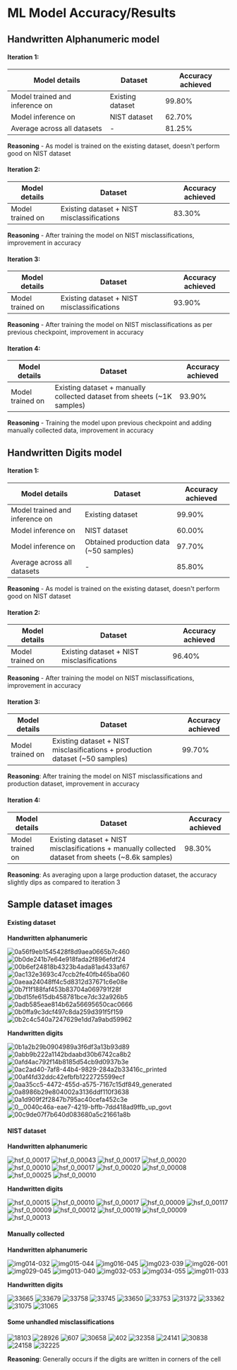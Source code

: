 # ML Model Accuracy/Results

## Handwritten Alphanumeric model

#### Iteration 1:

| Model details                  | Dataset          | Accuracy achieved |
| ------------------------------ | ---------------- | ----------------- |
| Model trained and inference on | Existing dataset | 99.80%            |
| Model inference on             | NIST dataset     | 62.70%            |
| Average across all datasets    | -                | 81.25%            |

**Reasoning** - As model is trained on the existing dataset, doesn't perform good on NIST dataset

#### Iteration 2:

| Model details    | Dataset                                    | Accuracy achieved |
| ---------------- | ------------------------------------------ | ----------------- |
| Model trained on | Existing dataset + NIST misclassifications | 83.30%            |

**Reasoning** - After training the model on NIST misclassifications, improvement in accuracy

#### Iteration 3:

| Model details    | Dataset                                    | Accuracy achieved |
| ---------------- | ------------------------------------------ | ----------------- |
| Model trained on | Existing dataset + NIST misclassifications | 93.90%            |

**Reasoning** - After training the model on NIST misclassifications as per previous checkpoint, improvement in accuracy

#### Iteration 4:

| Model details    | Dataset                                                                  | Accuracy achieved |
| ---------------- | ------------------------------------------------------------------------ | ----------------- |
| Model trained on | Existing dataset + manually collected dataset from sheets (\~1K samples) | 93.90%            |

**Reasoning** - Training the model upon previous checkpoint and adding manually collected data, improvement in accuracy

## Handwritten Digits model

#### Iteration 1:

| Model details                  | Dataset                                 | Accuracy achieved |
| ------------------------------ | --------------------------------------- | ----------------- |
| Model trained and inference on | Existing dataset                        | 99.90%            |
| Model inference on             | NIST dataset                            | 60.00%            |
| Model inference on             | Obtained production data (\~50 samples) | 97.70%            |
| Average across all datasets    | -                                       | 85.80%            |

**Reasoning** - As model is trained on the existing dataset, doesn't perform good on NIST dataset

#### Iteration 2:

| Model details    | Dataset                                   | Accuracy achieved |
| ---------------- | ----------------------------------------- | ----------------- |
| Model trained on | Existing dataset + NIST misclasifications | 96.40%            |

**Reasoning** - After training the model on NIST misclassifications, improvement in accuracy

#### Iteration 3:

| Model details    | Dataset                                                                       | Accuracy achieved |
| ---------------- | ----------------------------------------------------------------------------- | ----------------- |
| Model trained on | Existing dataset + NIST misclasifications + production dataset (\~50 samples) | 99.70%            |

**Reasoning**: After training the model on NIST misclassifications and production dataset, improvement in accuracy

#### Iteration 4:

| Model details    | Dataset                                                                                             | Accuracy achieved |
| ---------------- | --------------------------------------------------------------------------------------------------- | ----------------- |
| Model trained on | Existing dataset + NIST misclasifications + manually collected dataset from sheets (\~8.6k samples) | 98.30%            |

**Reasoning**: As averaging upon a large production dataset, the accuracy slightly dips as compared to iteration 3

## Sample dataset images

#### Existing dataset

**Handwritten alphanumeric**

![0a56f9eb1545428f8d9aea0665b7c460](https://user-images.githubusercontent.com/104554231/229728834-a7681ad6-bd4f-488b-8e65-62052d418a02.jpg) ![0b0de241b7e64e918fada2f896efdf24](https://user-images.githubusercontent.com/104554231/229728866-6c7b8765-3cb9-4acb-b99e-6c3b1e3cf4bf.jpg) ![00b6ef24818b4323b4ada81ad433af67](https://user-images.githubusercontent.com/104554231/229728911-c39fd804-f2ec-4dfa-9075-9d64e7c84fa1.jpg) ![0ac132e3693c47ccb2fe40fb465ba060](https://user-images.githubusercontent.com/104554231/229728951-b2815ce4-f177-40ca-8192-c6eb2778c04e.jpg) ![0aeaa24048ff4c5d8312d37671c6e08e](https://user-images.githubusercontent.com/104554231/229728980-9a5a1fbb-7644-49c8-b2fa-57a974a69e0e.jpg) ![0b7f1f188faf453b83704a069791f28f](https://user-images.githubusercontent.com/104554231/229729018-546e5cb8-7cd1-40ee-b92a-24660bd7eb50.jpg) ![0bd15fe615db458781bce7dc32a926b5](https://user-images.githubusercontent.com/104554231/229729053-75efe9dd-7769-4595-8dce-faac1839bd8d.jpg) ![0adb585eae814b62a56695650cac0666](https://user-images.githubusercontent.com/104554231/229729111-a142f1a1-22bc-43ac-9a04-11f77fabe794.jpg) ![0b0ffa9c3dcf497c8da259d391f5f159](https://user-images.githubusercontent.com/104554231/229729165-b4060026-56b8-4b1c-ace2-f6d1d17e403e.jpg) ![0b2c4c540a7247629e1dd7a9abd59962](https://user-images.githubusercontent.com/104554231/229729203-2e311e0d-e77a-4076-a338-be7c2ad58e48.jpg)

**Handwritten digits**

![0b1a2b29b0904989a3f6df3a13b93d89](https://user-images.githubusercontent.com/104554231/229729405-0ac01786-e0b8-4724-90c9-f94b7da24581.jpg) ![0abb9b222a1142bdaabd30b6742ca8b2](https://user-images.githubusercontent.com/104554231/229729424-baee18ff-46b5-4612-8fd2-0f12bda1d658.jpg) ![0afd4ac792f14b8185d54cb9d0937b3e](https://user-images.githubusercontent.com/104554231/229729467-fea6c80e-f714-4e8b-882e-50f554338779.jpg) ![0ac2ad40-7af8-44b4-9829-284a2b33416c\_printed](https://user-images.githubusercontent.com/104554231/229729496-2c3eb05b-3f22-44b6-9c81-7fc0d7c9d4c9.jpg) ![00af4fd32ddc42efbfb1222725599ecf](https://user-images.githubusercontent.com/104554231/229729524-9d6f9b28-6689-452f-a6fe-53d2a28c04ee.jpg) ![0aa35cc5-4472-455d-a575-7167c15df849\_generated](https://user-images.githubusercontent.com/104554231/229729574-0ce01249-f857-49b5-8c68-bebe392fc562.jpg) ![0a8986b29e804002a3136ddf110f3638](https://user-images.githubusercontent.com/104554231/229729638-552ef113-a3c6-447f-abe7-c6c5fdd46ce2.jpg) ![0a1d909f2f2847b795ac40cefa452c3e](https://user-images.githubusercontent.com/104554231/229729688-4fcec72c-fc81-4be6-9800-b725b69e4f1f.jpg) ![0\_\_0040c46a-eae7-4219-bffb-7dd418ad9ffb\_up\_govt](https://user-images.githubusercontent.com/104554231/229729726-92b53d2b-bb33-4e1a-8324-25b880ad56ff.jpg) ![00c9de07f7b640d083680a5c21661a8b](https://user-images.githubusercontent.com/104554231/229729771-5b7fd3fd-404b-45c5-bcc4-6e16b21ad20d.jpg)

#### NIST dataset

**Handwritten alphanumeric**

![hsf\_0\_00017](https://user-images.githubusercontent.com/104554231/229730299-9d3eb74d-6824-4f05-bfbc-a7ef6a2c9257.png) ![hsf\_0\_00043](https://user-images.githubusercontent.com/104554231/229730351-eef9aae8-492f-4847-8a84-23bc733576e0.png) ![hsf\_0\_00017](https://user-images.githubusercontent.com/104554231/229730382-02997f2e-e4c1-4c0f-9e4d-e2793b2a4d90.png) ![hsf\_0\_00020](https://user-images.githubusercontent.com/104554231/229730415-a14cc5e9-5f27-48ae-b6e4-de00adc4c0af.png) ![hsf\_0\_00010](https://user-images.githubusercontent.com/104554231/229730469-ad835be3-79dc-4711-9b24-fed9f2b6eb43.png) ![hsf\_0\_00017](https://user-images.githubusercontent.com/104554231/229730508-87491dc2-d789-499d-bc50-4cfe564101c6.png) ![hsf\_0\_00020](https://user-images.githubusercontent.com/104554231/229730556-4d3d3834-4c23-4359-8e0f-2832a5cf89be.png) ![hsf\_0\_00008](https://user-images.githubusercontent.com/104554231/229730590-e064eb19-020c-4285-ada4-b074f22bd787.png) ![hsf\_0\_00025](https://user-images.githubusercontent.com/104554231/229730636-2e7131fd-b6c4-4784-a01c-fdbc3afd49d6.png) ![hsf\_0\_00010](https://user-images.githubusercontent.com/104554231/229730689-a3def9d9-0462-4c80-ad81-1ac4659f2ed4.png)

**Handwritten digits**

![hsf\_0\_00015](https://user-images.githubusercontent.com/104554231/229730804-f4cf3b8a-1676-4c59-aafe-40ad101701c2.png) ![hsf\_0\_00010](https://user-images.githubusercontent.com/104554231/229730833-fdd7070e-b2ad-4a93-9aec-8be4dd8ed0d1.png) ![hsf\_0\_00017](https://user-images.githubusercontent.com/104554231/229730849-48c5ae43-e46a-4a77-8a16-898b1b74d21f.png) ![hsf\_0\_00009](https://user-images.githubusercontent.com/104554231/229730879-b3eeab31-185e-488d-ad11-5d7f36e0b64f.png) ![hsf\_0\_00117](https://user-images.githubusercontent.com/104554231/229730925-14c9b2b2-385f-4f4d-900c-22ea831ca552.png) ![hsf\_0\_00009](https://user-images.githubusercontent.com/104554231/229730959-b5e501af-eda4-43b4-84d9-5aad992ba148.png) ![hsf\_0\_00012](https://user-images.githubusercontent.com/104554231/229730998-b65b66fb-99a6-450d-ac69-a983bc3f4395.png) ![hsf\_0\_00019](https://user-images.githubusercontent.com/104554231/229731041-a4a7dae7-3829-402b-960a-ffc75569dcdf.png) ![hsf\_0\_00009](https://user-images.githubusercontent.com/104554231/229731085-130d9b21-bae1-4e90-b328-26e70a8c498a.png) ![hsf\_0\_00013](https://user-images.githubusercontent.com/104554231/229731151-6a285899-bad4-43a2-87a7-863809a69afb.png)

#### Manually collected

**Handwritten alphanumeric**

![img014-032](https://user-images.githubusercontent.com/104554231/229731461-842be1d2-7f05-4b46-a9a9-7c33773ae1e6.jpg) ![img015-044](https://user-images.githubusercontent.com/104554231/229731590-65a8bf93-cce0-404d-a106-75ce0e9be53e.jpg) ![img016-045](https://user-images.githubusercontent.com/104554231/229731652-9e0980c2-7560-4267-a5cf-3fb09fae0b73.jpg) ![img023-039](https://user-images.githubusercontent.com/104554231/229731690-82841cf8-9bc6-4bd8-8ee8-8f0efbbc7d09.jpg) ![img026-001](https://user-images.githubusercontent.com/104554231/229731742-997c7dfd-bdd4-4776-bffb-5847c189b68e.jpg) ![img029-045](https://user-images.githubusercontent.com/104554231/229731791-d463c5fb-1f2f-490d-9f37-248146334d52.jpg) ![img013-040](https://user-images.githubusercontent.com/104554231/229731828-c6bc84e5-6f45-4182-aa67-b7abb6972212.jpg) ![img032-053](https://user-images.githubusercontent.com/104554231/229731876-b87e2d75-6e3e-4900-9701-9d8a071b0904.jpg) ![img034-055](https://user-images.githubusercontent.com/104554231/229731969-69e1e111-b13d-4f51-83b3-ee89dd384f02.jpg) ![img011-033](https://user-images.githubusercontent.com/104554231/229732030-4c5265ed-c320-481d-925b-1bd42eda74d8.jpg)

**Handwritten digits**

![33665](https://user-images.githubusercontent.com/104554231/229732166-dfb1e6f4-79a4-46dd-aa86-5c1eba6c6ba8.png) ![33679](https://user-images.githubusercontent.com/104554231/229732203-f38acb46-7212-4cc2-9718-15af59ff4c84.png) ![33758](https://user-images.githubusercontent.com/104554231/229732228-97da7a10-36b3-4c27-bdb4-38ec83bd112a.png) ![33745](https://user-images.githubusercontent.com/104554231/229732258-a04a6986-902c-471f-920a-0ca86639cca6.png) ![33650](https://user-images.githubusercontent.com/104554231/229732280-f7ef258a-3445-43f3-aa20-7ae8b57c1919.png) ![33753](https://user-images.githubusercontent.com/104554231/229732313-6e6841df-6024-4d68-affa-b50fea353fea.png) ![31372](https://user-images.githubusercontent.com/104554231/229732377-385301ff-6d24-4f76-b111-45b37caf7596.png) ![33362](https://user-images.githubusercontent.com/104554231/229732444-23a8ef8a-0dd1-4789-846f-d675f2b75e9b.png) ![31075](https://user-images.githubusercontent.com/104554231/229732556-37b99ce5-4e90-4e62-8c69-c6162cdc789d.png) ![31065](https://user-images.githubusercontent.com/104554231/229732609-20634d4f-a4eb-43e2-b03f-a7ac0425dc02.png)

#### Some unhandled misclassifications

![18103](https://user-images.githubusercontent.com/104554231/229733361-616dc17a-9c84-4d3f-9046-8790fc4009b6.png) ![28926](https://user-images.githubusercontent.com/104554231/229733480-2d30388b-1653-4778-bda0-4949899ea6f2.png) ![607](https://user-images.githubusercontent.com/104554231/229733515-47e25ccf-8448-49bd-8456-b65acf300dd6.png) ![30658](https://user-images.githubusercontent.com/104554231/229733543-1604df90-5953-4b3b-9312-f3759e924ca6.png) ![402](https://user-images.githubusercontent.com/104554231/229733591-6b75ac87-e14c-4c13-9035-3fcd8f510e69.png) ![32358](https://user-images.githubusercontent.com/104554231/229733649-ac697ba2-7c1a-4e56-bceb-dff83a5f684e.png) ![24141](https://user-images.githubusercontent.com/104554231/229733812-ec789498-8f13-4374-8f1d-c9aaf1f8a0ed.png) ![30838](https://user-images.githubusercontent.com/104554231/229733864-cee75918-1478-4a2f-8443-dd7fe3585430.png) ![24158](https://user-images.githubusercontent.com/104554231/229733937-99a629bd-a961-497d-af0b-8e5c87f4f97f.png) ![32225](https://user-images.githubusercontent.com/104554231/229733986-c1bf94b8-8efe-438f-a737-6d4c99725d48.png)

**Reasoning**: Generally occurs if the digits are written in corners of the cell
